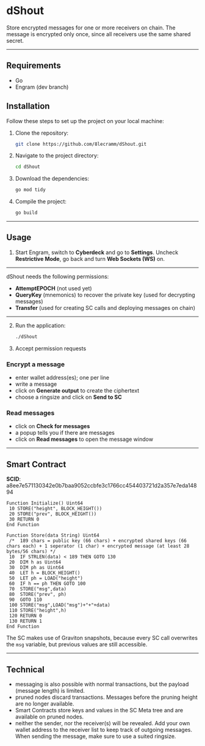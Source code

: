 # dShout

Store encrypted messages for one or more receivers on chain.
The message is encrypted only once, since all receivers use the same shared secret.

---

## Requirements

- Go
- Engram (dev branch)

## Installation

Follow these steps to set up the project on your local machine:

1. Clone the repository:

   ```sh
   git clone https://github.com/8lecramm/dShout.git
   ```

2. Navigate to the project directory:

   ```sh
   cd dShout
   ```

3. Download the dependencies:

   ```sh
   go mod tidy
   ```

4. Compile the project:

   ```sh
   go build
   ```

---

## Usage

1. Start Engram, switch to **Cyberdeck** and go to **Settings**.
Uncheck **Restrictive Mode**, go back and turn **Web Sockets (WS)** on.
---
dShout needs the following permissions:

- **AttemptEPOCH** (not used yet)
- **QueryKey** (mnemonics) to recover the private key (used for decrypting messages)
- **Transfer** (used for creating SC calls and deploying messages on chain)
---
2. Run the application:

   ```sh
   ./dShout
   ```

3. Accept permission requests

### Encrypt a message
- enter wallet address(es); one per line
- write  a message
- click on **Generate output** to create the ciphertext
- choose a ringsize and click on **Send to SC**

### Read messages
- click on **Check for messages**
- a popup tells you if there are messages
- click on **Read messages** to open the message window

---

## Smart Contract

**SCID**: a8ee7e571130342e0b7baa9052ccbfe3c1766cc454403721d2a357e7eda14894

```
Function Initialize() Uint64
 10 STORE("height", BLOCK_HEIGHT())
 20 STORE("prev", BLOCK_HEIGHT())
 30 RETURN 0 
End Function 

Function Store(data String) Uint64
 /*  189 chars = public key (66 chars) + encrypted shared keys (66 chars each) + 1 seperator (1 char) + encrypted message (at least 28 bytes/56 chars) */
 10  IF STRLEN(data) < 189 THEN GOTO 130
 20  DIM h as Uint64
 30  DIM ph as Uint64
 40  LET h = BLOCK_HEIGHT()
 50  LET ph = LOAD("height")
 60  IF h == ph THEN GOTO 100
 70  STORE("msg",data)
 80  STORE("prev", ph)
 90  GOTO 110
 100 STORE("msg",LOAD("msg")+"+"+data)
 110 STORE("height",h)
 120 RETURN 0
 130 RETURN 1
End Function
```

The SC makes use of Graviton snapshots, because every SC call overwrites the `msg` variable, but previous values are still accessible.

---

## Technical

- messaging is also possible with normal transactions, but the payload (message length) is limited.
- pruned nodes discard transactions. Messages before the pruning height are no longer available.
- Smart Contracts store keys and values in the SC Meta tree and are available on pruned nodes.
- neither the sender, nor the receiver(s) will be revealed. Add your own wallet address to the receiver list to keep track of outgoing messages. When sending the message, make sure to use a suited ringsize.
